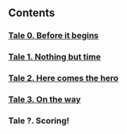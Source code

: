 ## Contents

### [Tale 0. Before it begins](tale00.md)
### [Tale 1. Nothing but time](tale01.md)
### [Tale 2. Here comes the hero](tale02.md)
### [Tale 3. On the way](tale03.md)

### Tale ?. Scoring!